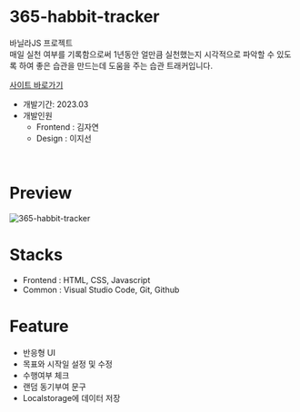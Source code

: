 # 365-habbit-tracker 
  
바닐라JS 프로젝트   
매일 실천 여부를 기록함으로써 1년동안 얼만큼 실천했는지 시각적으로 파악할 수 있도록 하여 좋은 습관을 만드는데 도움을 주는 습관 트래커입니다.

[사이트 바로가기](https://365-habit-tracker.netlify.app)

- 개발기간: 2023.03
- 개발인원
  - Frontend : 김자연
  - Design : 이지선     
<br />

# Preview
![365-habbit-tracker]()
<br />

# Stacks
- Frontend : HTML, CSS, Javascript
- Common : Visual Studio Code, Git, Github

# Feature
- 반응형 UI
- 목표와 시작일 설정 및 수정
- 수행여부 체크
- 랜덤 동기부여 문구
- Localstorage에 데이터 저장